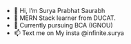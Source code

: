 - 👋 Hi, I’m Surya Prabhat Saurabh
- 👀 MERN Stack learner from DUCAT.
- 🌱 Currently pursuing BCA (IGNOU)
- 📫 Text me on My insta @infinite.surya

<!---
ErenXMadara/ErenXMadara is a ✨ special ✨ repository because its `README.md` (this file) appears on your GitHub profile.
You can click the Preview link to take a look at your changes.
--->
